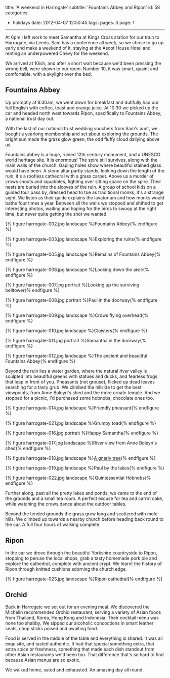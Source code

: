title: 'A weekend in Harrogate'
subtitle: 'Fountains Abbey and Ripon'
id: 58
categories:
  - holidays
date: 2012-04-07 12:50:45
tags:
pages: 3
page: 1
---

At 6pm I left work to meet Samantha at Kings Cross station for our train to Harrogate, via Leeds. Sam has a conference all week, so we chose to go up early and make a weekend of it, staying at the Ascot House Hotel and renting an underpowered Chevy for the weekend.

We arrived at 10ish, and after a short wait because we'd been pressing the wrong bell, were shown to our room. Number 10, it was smart, quaint and comfortable, with a skylight over the bed.

## Fountains Abbey

Up promptly at 8:30am, we went down for breakfast and dutifully had our full English with coffee, toast and orange juice. At 10:30 we picked up the car and headed north west towards Ripon, specifically to Fountains Abbey, a national trust day out.

With the last of our national trust wedding vouchers from Sam's aunt, we bought a yearlong membership and set about exploring the grounds. The bright sun made the grass glow green, the odd fluffy cloud dallying above us.

Fountains abbey is a huge, ruined 12th century monument, and a UNESCO world heritage site. It is enormous! The spire still survives, along with the main walls of the church. Gaping holes show where beautiful stained glass would have been. A stone altar partly stands, looking down the length of the ruin, it's a roofless cathedral with a grass carpet. Above us a murder of crows shouts and squabbles, fighting over sitting space on the spire. Their nests are buried into the alcoves of the ruin. A group of school kids on a guided tour pass by, dressed head to toe as traditional monks, it's a strange sight. We listen as their guide explains the lavatorium and how monks would bathe four times a year. Between all the walls we stopped and shifted to get interesting photos, waiting and hoping for the birds to swoop at the right time, but never quite getting the shot we wanted.

{% figure harrogate-002.jpg landscape %}Fountains Abbey{% endfigure %}

{% figure harrogate-003.jpg landscape %}Exploring the ruins{% endfigure %}

{% figure harrogate-005.jpg landscape %}Remains of Fountains Abbey{% endfigure %}

{% figure harrogate-006.jpg landscape %}Looking down the aisle{% endfigure %}

{% figure harrogate-007.jpg portrait %}Looking up the surviving belltower{% endfigure %}

{% figure harrogate-008.jpg portrait %}Paul in the doorway{% endfigure %}

{% figure harrogate-009.jpg landscape %}Crows flying overhead{% endfigure %}

{% figure harrogate-010.jpg landscape %}Cloisters{% endfigure %}

{% figure harrogate-011.jpg portrait %}Samantha in the doorway{% endfigure %}

{% figure harrogate-012.jpg landscape %}The ancient and beautiful Fountains Abbey{% endfigure %}

Beyond the ruin lies a water garden, where the natural river valley is sculpted into beautiful greens with statues and ducks, and fearless frogs that leap in front of you. Pheasants (not grouse), flicked up dead leaves searching for a tasty grub. We climbed the hillside to get the best viewpoints, from Anne Boleyn's shed and the more ornate temple. And we stopped for a picnic, I'd purchased some hobnobs, chocolate ones too.

{% figure harrogate-014.jpg landscape %}Friendly pheasant{% endfigure %}

{% figure harrogate-021.jpg landscape %}Grumpy toad{% endfigure %}

{% figure harrogate-016.jpg portrait %}Happy Samantha{% endfigure %}

{% figure harrogate-017.jpg landscape %}River view from Anne Boleyn's shed{% endfigure %}

{% figure harrogate-018.jpg landscape %}[A gnarly tree](http://500px.com/photo/80856857/gnarly-tree-by-samantha-hayes){% endfigure %}

{% figure harrogate-019.jpg landscape %}Paul by the lakes{% endfigure %}

{% figure harrogate-022.jpg landscape %}Quintessential Hobnobs{% endfigure %}

Further along, past all the pretty lakes and ponds, we came to the end of the grounds and a small tea room. A perfect excuse for tea and carrot cake, while watching the crows dance about the outdoor tables.

Beyond the tended grounds the grass grew long and scattered with mole hills. We climbed up towards a nearby church before heading back round to the car. A full four hours of walking complete.

## Ripon

In the car we drove through the beautiful Yorkshire countryside to Ripon, stopping to peruse the local shops, grab a tasty homemade pork pie and explore the cathedral, complete with ancient crypt. We learnt the history of Ripon through knitted cushions adorning the church edge.

{% figure harrogate-023.jpg landscape %}Ripon cathedral{% endfigure %}

## Orchid

Back in Harrogate we set out for an evening meal. We discovered the Michelin recommended Orchid restaurant, serving a variety of Asian foods from Thailand, Korea, Hong Kong and Indonesia. Their cocktail menu was none too shabby. We sipped our alcoholic concoctions in smart leather seats, chop sticks poised and awaiting food.

Food is served in the middle of the table and everything is shared. It was all exquisite, and tasted authentic. It had that special something extra, that extra spice or freshness, something that made each dish standout from other Asian restaurants we'd been too. That difference that's so hard to find because Asian menus are so exotic.

We walked home, sated and exhausted. An amazing day all round.
